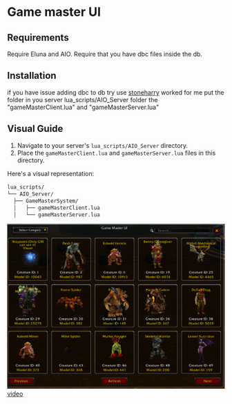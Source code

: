 # Game master UI

## Requirements

Require Eluna and AIO.
Require that you have dbc files inside the db.

## Installation

if you have issue adding dbc to db try use [stoneharry](https://github.com/stoneharry/WoW-Spell-Editor) worked for me
put the folder in you server lua_scripts/AIO_Server folder the "gameMasterClient.lua" and "gameMasterServer.lua"

## Visual Guide

1. Navigate to your server's `lua_scripts/AIO_Server` directory.
2. Place the `gameMasterClient.lua` and `gameMasterServer.lua` files in this directory.

Here's a visual representation:

```
lua_scripts/
└── AIO_Server/
  ├── GameMasterSystem/
  │   ├── gameMasterClient.lua
  │   └── gameMasterServer.lua
```

![](src/assets/2024-09-25-14-18-30.png)
[video](https://streamable.com/e76v5t)
